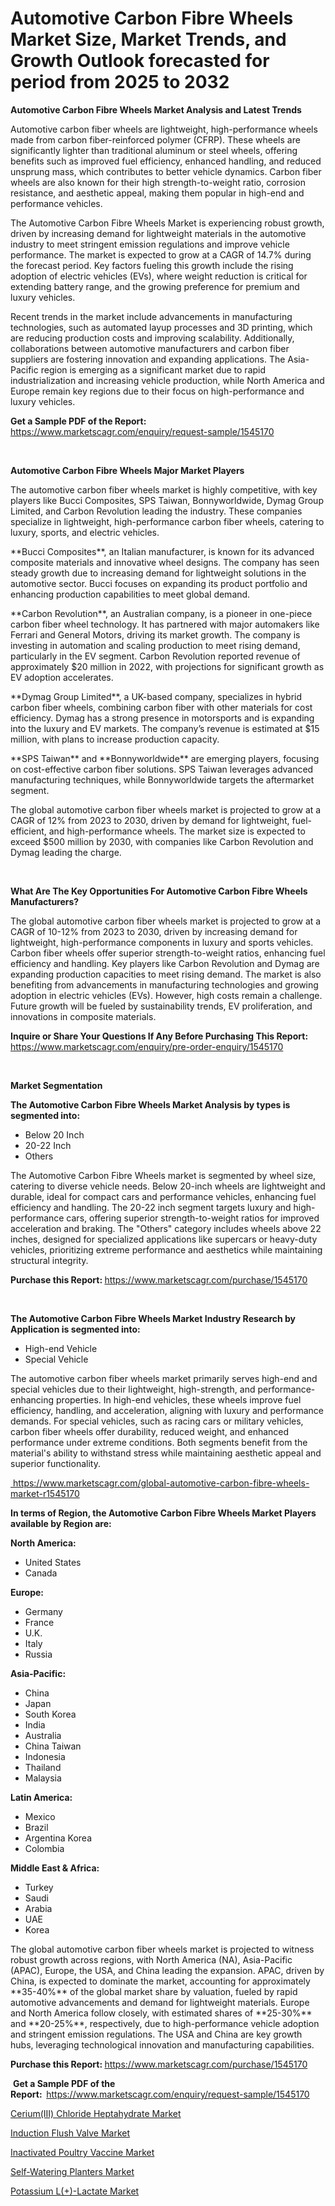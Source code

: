 <p><h1>Automotive Carbon Fibre Wheels Market Size, Market Trends, and Growth Outlook forecasted for period from 2025 to 2032</h1></p><p><strong>Automotive Carbon Fibre Wheels Market Analysis and Latest Trends</strong></p>
<p><p>Automotive carbon fiber wheels are lightweight, high-performance wheels made from carbon fiber-reinforced polymer (CFRP). These wheels are significantly lighter than traditional aluminum or steel wheels, offering benefits such as improved fuel efficiency, enhanced handling, and reduced unsprung mass, which contributes to better vehicle dynamics. Carbon fiber wheels are also known for their high strength-to-weight ratio, corrosion resistance, and aesthetic appeal, making them popular in high-end and performance vehicles.</p><p>The Automotive Carbon Fibre Wheels Market is experiencing robust growth, driven by increasing demand for lightweight materials in the automotive industry to meet stringent emission regulations and improve vehicle performance. The market is expected to grow at a CAGR of 14.7% during the forecast period. Key factors fueling this growth include the rising adoption of electric vehicles (EVs), where weight reduction is critical for extending battery range, and the growing preference for premium and luxury vehicles.</p><p>Recent trends in the market include advancements in manufacturing technologies, such as automated layup processes and 3D printing, which are reducing production costs and improving scalability. Additionally, collaborations between automotive manufacturers and carbon fiber suppliers are fostering innovation and expanding applications. The Asia-Pacific region is emerging as a significant market due to rapid industrialization and increasing vehicle production, while North America and Europe remain key regions due to their focus on high-performance and luxury vehicles.</p></p>
<p><strong>Get a Sample PDF of the Report:&nbsp;</strong> <a href="https://www.marketscagr.com/enquiry/request-sample/1545170?utm_campaign=1879&utm_medium=2&utm_source=Github&utm_content=ia&utm_term=23012025&utm_id=automotive-carbon-fibre-wheels">https://www.marketscagr.com/enquiry/request-sample/1545170</a></p>
<p>&nbsp;</p>
<p><strong>Automotive Carbon Fibre Wheels Major Market Players</strong></p>
<p><p>The automotive carbon fiber wheels market is highly competitive, with key players like Bucci Composites, SPS Taiwan, Bonnyworldwide, Dymag Group Limited, and Carbon Revolution leading the industry. These companies specialize in lightweight, high-performance carbon fiber wheels, catering to luxury, sports, and electric vehicles.</p><p>**Bucci Composites**, an Italian manufacturer, is known for its advanced composite materials and innovative wheel designs. The company has seen steady growth due to increasing demand for lightweight solutions in the automotive sector. Bucci focuses on expanding its product portfolio and enhancing production capabilities to meet global demand.</p><p>**Carbon Revolution**, an Australian company, is a pioneer in one-piece carbon fiber wheel technology. It has partnered with major automakers like Ferrari and General Motors, driving its market growth. The company is investing in automation and scaling production to meet rising demand, particularly in the EV segment. Carbon Revolution reported revenue of approximately $20 million in 2022, with projections for significant growth as EV adoption accelerates.</p><p>**Dymag Group Limited**, a UK-based company, specializes in hybrid carbon fiber wheels, combining carbon fiber with other materials for cost efficiency. Dymag has a strong presence in motorsports and is expanding into the luxury and EV markets. The company’s revenue is estimated at $15 million, with plans to increase production capacity.</p><p>**SPS Taiwan** and **Bonnyworldwide** are emerging players, focusing on cost-effective carbon fiber solutions. SPS Taiwan leverages advanced manufacturing techniques, while Bonnyworldwide targets the aftermarket segment.</p><p>The global automotive carbon fiber wheels market is projected to grow at a CAGR of 12% from 2023 to 2030, driven by demand for lightweight, fuel-efficient, and high-performance wheels. The market size is expected to exceed $500 million by 2030, with companies like Carbon Revolution and Dymag leading the charge.</p></p>
<p>&nbsp;</p>
<p><strong>What Are The Key Opportunities For Automotive Carbon Fibre Wheels Manufacturers?</strong></p>
<p><p>The global automotive carbon fiber wheels market is projected to grow at a CAGR of 10-12% from 2023 to 2030, driven by increasing demand for lightweight, high-performance components in luxury and sports vehicles. Carbon fiber wheels offer superior strength-to-weight ratios, enhancing fuel efficiency and handling. Key players like Carbon Revolution and Dymag are expanding production capacities to meet rising demand. The market is also benefiting from advancements in manufacturing technologies and growing adoption in electric vehicles (EVs). However, high costs remain a challenge. Future growth will be fueled by sustainability trends, EV proliferation, and innovations in composite materials.</p></p>
<p><strong>Inquire or Share Your Questions If Any Before Purchasing This Report:</strong> <a href="https://www.marketscagr.com/enquiry/pre-order-enquiry/1545170?utm_campaign=1879&utm_medium=2&utm_source=Github&utm_content=ia&utm_term=23012025&utm_id=automotive-carbon-fibre-wheels">https://www.marketscagr.com/enquiry/pre-order-enquiry/1545170</a></p>
<p>&nbsp;</p>
<p><strong>Market Segmentation</strong></p>
<p><strong>The Automotive Carbon Fibre Wheels Market Analysis by types is segmented into:</strong></p>
<p><ul><li>Below 20 Inch</li><li>20-22 Inch</li><li>Others</li></ul></p>
<p><p>The Automotive Carbon Fibre Wheels market is segmented by wheel size, catering to diverse vehicle needs. Below 20-inch wheels are lightweight and durable, ideal for compact cars and performance vehicles, enhancing fuel efficiency and handling. The 20-22 inch segment targets luxury and high-performance cars, offering superior strength-to-weight ratios for improved acceleration and braking. The "Others" category includes wheels above 22 inches, designed for specialized applications like supercars or heavy-duty vehicles, prioritizing extreme performance and aesthetics while maintaining structural integrity.</p></p>
<p><strong>Purchase this Report:&nbsp;</strong><a href="https://www.marketscagr.com/purchase/1545170?utm_campaign=1879&utm_medium=2&utm_source=Github&utm_content=ia&utm_term=23012025&utm_id=automotive-carbon-fibre-wheels">https://www.marketscagr.com/purchase/1545170</a></p>
<p>&nbsp;</p>
<p><strong>The Automotive Carbon Fibre Wheels Market Industry Research by Application is segmented into:</strong></p>
<p><ul><li>High-end Vehicle</li><li>Special Vehicle</li></ul></p>
<p><p>The automotive carbon fiber wheels market primarily serves high-end and special vehicles due to their lightweight, high-strength, and performance-enhancing properties. In high-end vehicles, these wheels improve fuel efficiency, handling, and acceleration, aligning with luxury and performance demands. For special vehicles, such as racing cars or military vehicles, carbon fiber wheels offer durability, reduced weight, and enhanced performance under extreme conditions. Both segments benefit from the material's ability to withstand stress while maintaining aesthetic appeal and superior functionality.</p></p>
<p><a href="https://www.marketscagr.com/global-automotive-carbon-fibre-wheels-market-r1545170?utm_campaign=1879&utm_medium=2&utm_source=Github&utm_content=ia&utm_term=23012025&utm_id=automotive-carbon-fibre-wheels">&nbsp;https://www.marketscagr.com/global-automotive-carbon-fibre-wheels-market-r1545170</a></p>
<p><strong>In terms of Region, the Automotive Carbon Fibre Wheels Market Players available by Region are:</strong></p>
<p>
    <p> <strong> North America: </strong>
        <ul>
            <li>United States</li>
            <li>Canada</li>
        </ul>
        </p> 
    <p> <strong> Europe: </strong>
        <ul>
            <li>Germany</li>
            <li>France</li>
            <li>U.K.</li>
            <li>Italy</li>
            <li>Russia</li>
        </ul>
        </p> 
    <p> <strong> Asia-Pacific: </strong>
        <ul>
            <li>China</li>
            <li>Japan</li>
            <li>South Korea</li>
            <li>India</li>
            <li>Australia</li>
            <li>China Taiwan</li>
            <li>Indonesia</li>
            <li>Thailand</li>
            <li>Malaysia</li>
        </ul>
        </p> 
    <p> <strong> Latin America: </strong>
        <ul>
            <li>Mexico</li>
            <li>Brazil</li>
            <li>Argentina Korea</li>
            <li>Colombia</li>
        </ul>
        </p> 
    <p> <strong> Middle East & Africa: </strong>
        <ul>
            <li>Turkey</li>
            <li>Saudi</li>
            <li>Arabia</li>
            <li>UAE</li>
            <li>Korea</li>
        </ul>
    </p>
    </p>
<p><p>The global automotive carbon fiber wheels market is projected to witness robust growth across regions, with North America (NA), Asia-Pacific (APAC), Europe, the USA, and China leading the expansion. APAC, driven by China, is expected to dominate the market, accounting for approximately **35-40%** of the global market share by valuation, fueled by rapid automotive advancements and demand for lightweight materials. Europe and North America follow closely, with estimated shares of **25-30%** and **20-25%**, respectively, due to high-performance vehicle adoption and stringent emission regulations. The USA and China are key growth hubs, leveraging technological innovation and manufacturing capabilities.</p></p>
<p><strong>Purchase this Report: </strong><a href="https://www.marketscagr.com/purchase/1545170?utm_campaign=1879&utm_medium=2&utm_source=Github&utm_content=ia&utm_term=23012025&utm_id=automotive-carbon-fibre-wheels">https://www.marketscagr.com/purchase/1545170</a></p>
<p>&nbsp;<strong>Get a Sample PDF of the Report:&nbsp;&nbsp;</strong><a href="https://www.marketscagr.com/enquiry/request-sample/1545170?utm_campaign=1879&utm_medium=2&utm_source=Github&utm_content=ia&utm_term=23012025&utm_id=automotive-carbon-fibre-wheels">https://www.marketscagr.com/enquiry/request-sample/1545170</a></p>
<p><strong></strong></p>
<p><p><a href="https://www.linkedin.com/pulse/ceriumiii-chloride-heptahydrate-market-global-regional-analysis-ibwof?utm_campaign=1879&utm_medium=2&utm_source=Github&utm_content=ia&utm_term=23012025&utm_id=automotive-carbon-fibre-wheels">Cerium(III) Chloride Heptahydrate Market</a></p><p><a href="https://www.linkedin.com/pulse/thorough-examination-size-dynamics-expected-growth-induction-ch6ze?utm_campaign=1879&utm_medium=2&utm_source=Github&utm_content=ia&utm_term=23012025&utm_id=automotive-carbon-fibre-wheels">Induction Flush Valve Market</a></p><p><a href="https://www.linkedin.com/pulse/growth-journey-inactivated-poultry-vaccine-market-uncovering-l8bbc?utm_campaign=1879&utm_medium=2&utm_source=Github&utm_content=ia&utm_term=23012025&utm_id=automotive-carbon-fibre-wheels">Inactivated Poultry Vaccine Market</a></p><p><a href="https://www.linkedin.com/pulse/global-self-watering-planters-market-landscape-future-trends-strategic-0hopf?utm_campaign=1879&utm_medium=2&utm_source=Github&utm_content=ia&utm_term=23012025&utm_id=automotive-carbon-fibre-wheels">Self-Watering Planters Market</a></p><p><a href="https://www.linkedin.com/pulse/evolution-potassium-l-lactate-market-key-shifts-from-2025-2032-mx0yf?utm_campaign=1879&utm_medium=2&utm_source=Github&utm_content=ia&utm_term=23012025&utm_id=automotive-carbon-fibre-wheels">Potassium L(+)-Lactate Market</a></p></p>